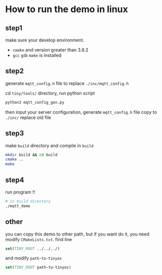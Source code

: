# How to run the demo in linux

## step1
make sure your develop environment.
+ `cmake` and version greater than 3.8.2
+ `gcc` `gdb` `make` is installed

## step2
generate `mqtt_config.h` file to replace `./inc/mqtt_config.h`

cd `tiny/tools/` directory, run python script
```bash
python3 mqtt_config_gen.py
```

then input your server configuration, generate `mqtt_config.h` file
copy to `./inc/` replace old file

## step3
make `build` directory and compile in `build`

```bash
mkdir build && cd build
cmake ..
make
```

## step4
run program !!

```bash
# in build directory
./mqtt_demo
```

## other
you can copy this demo to other path, but if you want do it,
you need modify `CMakeLists.txt`. find line

```cmake
set(TINY_ROOT ../../../)
```

and modify `path-to-tinyos`
```cmake
set(TINY_ROOT path-to-tinyos)
```
